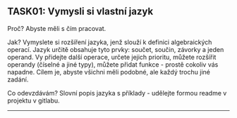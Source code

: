 ## TASK01: Vymysli si vlastní jazyk
Proč?
Abyste měli s čím pracovat.

Jak?
Vymyslete si rozšíření jazyka, jenž slouží k definici algebraických operací. Jazyk určitě obsahuje tyto prvky: součet, součin, závorky a jeden operand. Vy přidejte další operace, určete jejich prioritu, můžete rozšířit operandy (číselné a jiné typy), můžete přidat funkce - prostě cokoliv vás napadne. Cílem je, abyste všichni měli podobné, ale každý trochu jiné zadání.

Co odevzdávám?
Slovní popis jazyka s příklady - udělejte formou readme v projektu v gitlabu.

---

